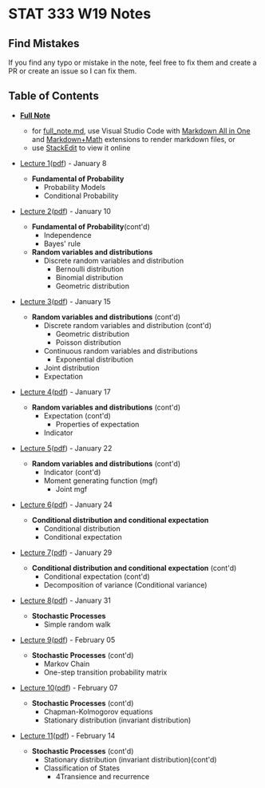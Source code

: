 # STAT 333 W19 Notes

## Find Mistakes

If you find any typo or mistake in the note, feel free to fix them and create a PR or create an issue so I can fix them.

## Table of Contents

* __[Full Note](./pdf/full_note.pdf)__
  * for [full_note.md](./md/full_note.md), use Visual Studio Code with [Markdown All in One](https://marketplace.visualstudio.com/items?itemName=yzhang.markdown-all-in-one) and [Markdown+Math](https://marketplace.visualstudio.com/items?itemName=goessner.mdmath) extensions to render markdown files, or
  * use [StackEdit](https://stackedit.io) to view it online

* [Lecture 1](./md/01_Jan_08.md)([pdf](./pdf/01_Jan_08.pdf)) - January 8
  * __Fundamental of Probability__
    * Probability Models
    * Conditional Probability
* [Lecture 2](./md/02_Jan_10.md)([pdf](./pdf/02_Jan_10.pdf)) - January 10
  * __Fundamental of Probability__(cont'd)
    * Independence
    * Bayes' rule
  * __Random variables and distributions__
    * Discrete random variables and distribution
      * Bernoulli distribution
      * Binomial distribution
      * Geometric distribution
* [Lecture 3](./md/03_Jan_15.md)([pdf](./pdf/03_Jan_15.pdf)) - January 15
  * __Random variables and distributions__ (cont'd)
    * Discrete random variables and distribution (cont'd)
      * Geometric distribution
      * Poisson distribution
    * Continuous random variables and distributions
      * Exponential distribution
    * Joint distribution
    * Expectation
* [Lecture 4](./md/04_Jan_17.md)([pdf](./pdf/04_Jan_17.pdf)) - January 17
  * __Random variables and distributions__ (cont'd)
    * Expectation (cont'd)
      * Properties of expectation
    * Indicator
* [Lecture 5](./md/05_Jan_22.md)([pdf](./pdf/05_Jan_22.pdf)) - January 22
  * __Random variables and distributions__ (cont'd)
    * Indicator (cont'd)
    * Moment generating function (mgf)
      * Joint mgf
* [Lecture 6](./md/06_Jan_24.md)([pdf](./pdf/06_Jan_24.pdf)) - January 24
  * __Conditional distribution and conditional expectation__
    * Conditional distribution
    * Conditional expectation
* [Lecture 7](./md/07_Jan_29.md)([pdf](./pdf/07_Jan_29.pdf)) - January 29
  * __Conditional distribution and conditional expectation__ (cont'd)
    * Conditional expectation (cont'd)
    * Decomposition of variance (Conditional variance)
* [Lecture 8](./md/08_Jan_31)([pdf](./pdf/08_Jan_31.pdf)) - January 31
  * __Stochastic Processes__
    * Simple random walk
* [Lecture 9](./md/09_Feb_05.md)([pdf](./pdf/09_Feb_05.pdf)) - February 05
  * __Stochastic Processes__ (cont'd)
    * Markov Chain
    * One-step transition probability matrix
* [Lecture 10](./md/10_Feb_08.md)([pdf](./pdf/10_Feb_08.pdf)) - February 07
  * __Stochastic Processes__ (cont'd)
    * Chapman-Kolmogorov equations
    * Stationary distribution (invariant distribution)
* [Lecture 11](./md/11_Feb_14.md)([pdf](./pdf/11_Feb_14.pdf)) - February 14
  * __Stochastic Processes__ (cont'd)
    * Stationary distribution (invariant distribution)(cont'd)
    * Classification of States
      * 4Transience and recurrence

